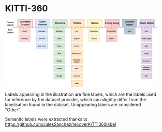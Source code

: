 # KITTI-360

![Coarse Labels K3](../figures/CoarseLabels-K3.png "Coarse Labels to KITTI-360")

Labels appearing in the illustration are fine labels, which are the labels used for inference by the dataset provider, which can slighlty differ from the labelisation found in the dataset. Unappearing labels are considered "Other".

Semantic labels were extracted thanks to https://github.com/JulesSanchez/recoverKITTI360label